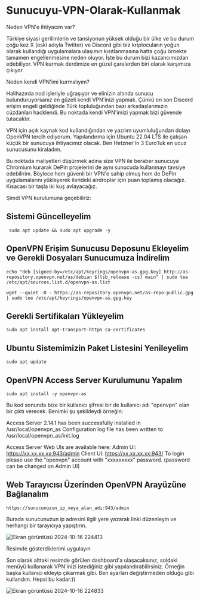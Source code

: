# Sunucuyu-VPN-Olarak-Kullanmak



Neden VPN'e ihtiyacım var?


Türkiye siyasi gerilimlerin ve tansiyonun yüksek olduğu bir ülke ve bu durum çoğu kez X (eski adıyla Twitter) ve Discord gibi biz kriptocuların yoğun olarak kullandığı uygulamalara ulaşımın kısıtlanmasına hatta çoğu örnekte tamamen engellenmesine neden oluyor. İşte bu durum bizi kazancımızdan edebiliyor. VPN kurmak derdimize en güzel çarelerden biri olarak karşımıza çıkıyor.



Neden kendi VPN'imi kurmalıyım?


Halihazırda nod işleriyle uğraşıyor ve elinizin altında sunucu bulunduruyorsanız en güzeli kendi VPN'inizi yapmak. Çünkü en son Discord erişim engeli geldiğinde Türk topluluğundan bazı arkadaşlarımızın cüzdanları hacklendi. Bu noktada kendi VPN'imizi yapmak bizi güvende tutacaktır.




VPN için açık kaynak kod kullandığından ve yazılım uyumluluğundan dolayı OpenVPN tercih ediyorum. Yapılandırma için Ubuntu 22.04 LTS ile çalışan küçük bir sunucuya ihtiyacımız olacak. Ben Hetzner'in 3 Euro'luk en ucuz sunucusunu kiraladım.



Bu noktada maliyetleri düşürmek adına size VPN ile beraber sunucuya Chromium kurarak DePin projelerini de aynı sunucuda kullanmayı tavsiye edebilirim. Böylece hem güvenli bir VPN'e sahip olmuş hem de DePin uygulamalarını yükleyerek ilerideki airdroplar için puan toplamış olacağız. Kısacası bir taşla iki kuş avlayacağız.



Şimdi VPN kurulumuna geçebiliriz:


## Sistemi Güncelleyelim
```
 sudo apt update && sudo apt upgrade -y
```

## OpenVPN Erişim Sunucusu Deposunu Ekleyelim ve Gerekli Dosyaları Sunucumuza İndirelim
```
echo "deb [signed-by=/etc/apt/keyrings/openvpn-as.gpg.key] http://as-repository.openvpn.net/as/debian $(lsb_release -cs) main" | sudo tee /etc/apt/sources.list.d/openvpn-as.list
```
```
wget --quiet -O - https://as-repository.openvpn.net/as-repo-public.gpg | sudo tee /etc/apt/keyrings/openvpn-as.gpg.key
```

## Gerekli Sertifikaları Yükleyelim
```
sudo apt install apt-transport-https ca-certificates
```

## Ubuntu Sistemimizin Paket Listesini Yenileyelim
```
sudo apt update
```

## OpenVPN Access Server Kurulumunu Yapalım
```
sudo apt install -y openvpn-as
```

Bu kod sonunda bize bir kullanıcı şifresi bir de kullanıcı adı "openvpn" olan bir çıktı verecek. Benimki şu şekildeydi örneğin:


Access Server 2.14.1 has been successfully installed in /usr/local/openvpn_as
Configuration log file has been written to /usr/local/openvpn_as/init.log



Access Server Web UIs are available here:
Admin  UI: https://xx.xx.xx.xx:943/admin
Client UI: https://xx.xx.xx.xx:943/
To login please use the "openvpn" account with "xxxxxxxxx" password.
(password can be changed on Admin UI)


## Web Tarayıcısı Üzerinden OpenVPN Arayüzüne Bağlanalım
```
https://sunucunuzun_ip_veya_alan_adı:943/admin
```
Burada sunucunuzun ip adresini ilgili yere yazarak linki düzenleyin ve herhangi bir tarayıcıya yapıştırın.


![Ekran görüntüsü 2024-10-16 224413](https://github.com/user-attachments/assets/4de4ed4b-c135-402f-8d3c-85322e8e4d46)

Resimde gösterdiklerimi uygulayın

Son olarak alttaki resimde görülen dashboard'a ulaşacaksınız, soldaki menüyü kullanarak VPN'inizi istediğiniz gibi yapılandırabilirsiniz. Örneğin başka kullanıcı ekleyip çıkarmak gibi. Ben ayarları değiştirmeden olduğu gibi kullandım. Hepsi bu kadar:))


![Ekran görüntüsü 2024-10-16 224833](https://github.com/user-attachments/assets/b29bc533-25c8-4cae-96c2-a6aad0c7797d)


